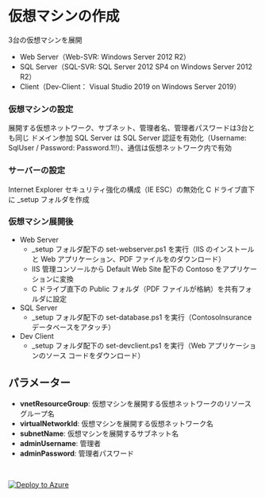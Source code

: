 # 仮想マシンの作成

3台の仮想マシンを展開
- Web Server（Web-SVR: Windows Server 2012 R2）
- SQL Server（SQL-SVR: SQL Server 2012 SP4 on Windows Server 2012 R2）
- Client（Dev-Client： Visual Studio 2019 on Windows Server 2019）

### **仮想マシンの設定**
展開する仮想ネットワーク、サブネット、管理者名、管理者パスワードは3台とも同じ 
ドメイン参加 
SQL Server は SQL Server 認証を有効化（Username: SqlUser / Password: Password.1!!）、通信は仮想ネットワーク内で有効

### **サーバーの設定**
Internet Explorer セキュリティ強化の構成（IE ESC）の無効化
C ドライブ直下に _setup フォルダを作成

### **仮想マシン展開後**
- Web Server
  - _setup フォルダ配下の set-webserver.ps1 を実行（IIS のインストールと Web アプリケーション、PDF ファイルをのダウンロード）
  -  IIS 管理コンソールから Default Web Site 配下の Contoso をアプリケーションに変換
  - C ドライブ直下の Public フォルダ（PDF ファイルが格納）を共有フォルダに設定
- SQL Server
  - _setup フォルダ配下の set-database.ps1 を実行（ContosoInsurance データベースをアタッチ）
- Dev Client
  - _setup フォルダ配下の set-devclient.ps1 を実行（Web アプリケーションのソース コードをダウンロード）

## **パラメーター**
- **vnetResourceGroup**: 仮想マシンを展開する仮想ネットワークのリソース グループ名
- **virtualNetworkId**: 仮想マシンを展開する仮想ネットワーク名
- **subnetName**: 仮想マシンを展開するサブネット名
- **adminUsername**: 管理者
- **adminPassword**: 管理者パスワード

<br />

[![Deploy to Azure](https://aka.ms/deploytoazurebutton)](https://portal.azure.com/#create/Microsoft.Template/uri/https%3A%2F%2Fraw.githubusercontent.com%2Fhiroyay-ms%2FServer-Migration-Hands-on-Lab%2Fhiroyay%2FHands-on%2520lab%2Fazure-templates%2F04-virtual-machines%2Fvm-deploy.json)